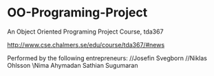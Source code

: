 # OO-Programing-Project
An Object Oriented Programing Project Course, tda367

http://www.cse.chalmers.se/edu/course/tda367/#news


Performed by the following entrepreneurs:
//Josefin Svegborn
//Niklas Ohlsson
\\Nima Ahymadan
Sathian Sugumaran

